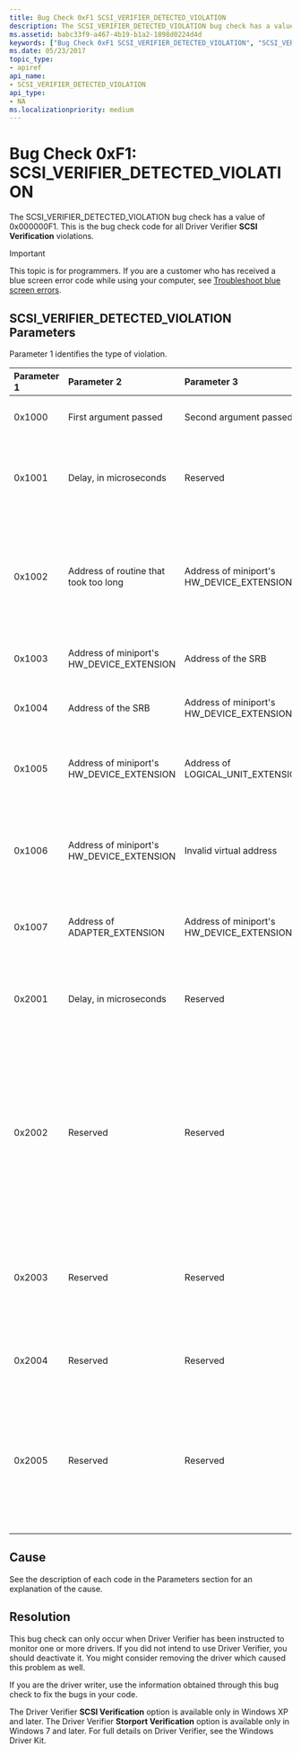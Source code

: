 ```yaml
---
title: Bug Check 0xF1 SCSI_VERIFIER_DETECTED_VIOLATION
description: The SCSI_VERIFIER_DETECTED_VIOLATION bug check has a value of 0x000000F1. This is the bug check code for all Driver Verifier SCSI Verification violations.
ms.assetid: babc33f9-a467-4b19-b1a2-1898d0224d4d
keywords: ["Bug Check 0xF1 SCSI_VERIFIER_DETECTED_VIOLATION", "SCSI_VERIFIER_DETECTED_VIOLATION"]
ms.date: 05/23/2017
topic_type:
- apiref
api_name:
- SCSI_VERIFIER_DETECTED_VIOLATION
api_type:
- NA
ms.localizationpriority: medium
---
```


# Bug Check 0xF1: SCSI\_VERIFIER\_DETECTED\_VIOLATION


The SCSI\_VERIFIER\_DETECTED\_VIOLATION bug check has a value of 0x000000F1. This is the bug check code for all Driver Verifier **SCSI Verification** violations.

> [!IMPORTANT]
> This topic is for programmers. If you are a customer who has received a blue screen error code while using your computer, see [Troubleshoot blue screen errors](https://windows.microsoft.com/windows-10/troubleshoot-blue-screen-errors).


## SCSI\_VERIFIER\_DETECTED\_VIOLATION Parameters


Parameter 1 identifies the type of violation.

<table>
<colgroup>
<col width="20%" />
<col width="20%" />
<col width="20%" />
<col width="20%" />
<col width="20%" />
</colgroup>
<thead>
<tr class="header">
<th align="left">Parameter 1</th>
<th align="left">Parameter 2</th>
<th align="left">Parameter 3</th>
<th align="left">Parameter 4</th>
<th align="left">Cause of Error</th>
</tr>
</thead>
<tbody>
<tr class="odd">
<td align="left"><p>0x1000</p></td>
<td align="left"><p>First argument passed</p></td>
<td align="left"><p>Second argument passed</p></td>
<td align="left"><p>Reserved</p></td>
<td align="left"><p>The miniport driver passed bad arguments to <strong>ScsiPortInitialize</strong>.</p></td>
</tr>
<tr class="even">
<td align="left"><p>0x1001</p></td>
<td align="left"><p>Delay, in microseconds</p></td>
<td align="left"><p>Reserved</p></td>
<td align="left"><p>Reserved</p></td>
<td align="left"><p>The miniport driver called <strong>ScsiPortStallExecution</strong> and specified a delay greater than 0.1 second, stalling the processor too long.</p></td>
</tr>
<tr class="odd">
<td align="left"><p>0x1002</p></td>
<td align="left"><p>Address of routine that took too long</p></td>
<td align="left"><p>Address of miniport's HW_DEVICE_EXTENSION</p></td>
<td align="left"><p>Duration of the routine, in microseconds</p></td>
<td align="left"><p>A miniport routine called by the port driver took longer than 0.5 second to execute.</p>
<p>(0.5 seconds is the limit for most routines. However, the <strong>HwInitialize</strong> routine is allowed 5 seconds, and the <strong>FindAdapter</strong> routine is exempt.)</p></td>
</tr>
<tr class="even">
<td align="left"><p>0x1003</p></td>
<td align="left"><p>Address of miniport's HW_DEVICE_EXTENSION</p></td>
<td align="left"><p>Address of the SRB</p></td>
<td align="left"><p>Reserved</p></td>
<td align="left"><p>The miniport driver completed a request more than once.</p></td>
</tr>
<tr class="odd">
<td align="left"><p>0x1004</p></td>
<td align="left"><p>Address of the SRB</p></td>
<td align="left"><p>Address of miniport's HW_DEVICE_EXTENSION</p></td>
<td align="left"><p>Reserved</p></td>
<td align="left"><p>The miniport driver completed a request with an invalid SRB status.</p></td>
</tr>
<tr class="even">
<td align="left"><p>0x1005</p></td>
<td align="left"><p>Address of miniport's HW_DEVICE_EXTENSION</p></td>
<td align="left"><p>Address of LOGICAL_UNIT_EXTENSION</p></td>
<td align="left"><p>Reserved</p></td>
<td align="left"><p>The miniport driver called <strong>ScsiPortNotification</strong> to ask for <strong>NextLuRequest</strong>, but an untagged request is still active.</p></td>
</tr>
<tr class="odd">
<td align="left"><p>0x1006</p></td>
<td align="left"><p>Address of miniport's HW_DEVICE_EXTENSION</p></td>
<td align="left"><p>Invalid virtual address</p></td>
<td align="left"><p>Reserved</p></td>
<td align="left"><p>The miniport driver passed an invalid virtual address to <strong>ScsiPortGetPhysicalAddress</strong>.</p>
<p>(This usually means the address supplied doesn't map to the common buffer area.)</p></td>
</tr>
<tr class="even">
<td align="left"><p>0x1007</p></td>
<td align="left"><p>Address of ADAPTER_EXTENSION</p></td>
<td align="left"><p>Address of miniport's HW_DEVICE_EXTENSION</p></td>
<td align="left"><p>Reserved</p></td>
<td align="left"><p>The reset hold period for the bus ended, but the miniport driver still has outstanding requests.</p></td>
</tr>
<tr class="odd">
<td align="left"><p>0x2001</p></td>
<td align="left"><p>Delay, in microseconds</p></td>
<td align="left"><p>Reserved</p></td>
<td align="left"><p>Reserved</p></td>
<td align="left"><p>The Storport miniport driver called <strong><a href="https://msdn.microsoft.com/library/windows/hardware/ff567508" data-raw-source="[StorPortStallExecution](https://msdn.microsoft.com/library/windows/hardware/ff567508)">StorPortStallExecution</a></strong> and specified a delay longer than 0.1 second, stalling the processor for an excessive length of time.</p></td>
</tr>
<tr class="even">
<td align="left"><p>0x2002</p></td>
<td align="left"><p>Reserved</p></td>
<td align="left"><p>Reserved</p></td>
<td align="left"><p>Reserved</p></td>
<td align="left"><p><strong><a href="https://msdn.microsoft.com/library/windows/hardware/ff567103" data-raw-source="[StorPortGetUncachedExtension](https://msdn.microsoft.com/library/windows/hardware/ff567103)">StorPortGetUncachedExtension</a></strong> was not called from the miniport driver's <strong><a href="https://msdn.microsoft.com/library/windows/hardware/ff557390" data-raw-source="[HwStorFindAdapter](https://msdn.microsoft.com/library/windows/hardware/ff557390)">HwStorFindAdapter</a></strong> routine. The <strong>StorPortGetUncachedExtension</strong> routine can only be called from the miniport driver's <strong>HwStorFindAdapter</strong> routine and only for a bus-master adapter. A Storport miniport driver must set the <strong>SrbExtensionSize</strong> of the <strong><a href="https://msdn.microsoft.com/library/windows/hardware/ff557459" data-raw-source="[HW_INITIALIZATION_DATA](https://msdn.microsoft.com/library/windows/hardware/ff557459)">HW_INITIALIZATION_DATA</a></strong> (Storport) structure before calling <strong>StorPortGetUncachedExtension</strong>.</p></td>
</tr>
<tr class="odd">
<td align="left"><p>0x2003</p></td>
<td align="left"><p>Reserved</p></td>
<td align="left"><p>Reserved</p></td>
<td align="left"><p>Reserved</p></td>
<td align="left"><p>An invalid address was passed to the <strong><a href="https://msdn.microsoft.com/library/windows/hardware/ff567080" data-raw-source="[StorPortGetDeviceBase](https://msdn.microsoft.com/library/windows/hardware/ff567080)">StorPortGetDeviceBase</a></strong> routine. The <strong>StorPortGetDeviceBase</strong> routine supports only those addresses that were assigned to the driver by the system Plug and Play (PnP) manager.</p></td>
</tr>
<tr class="even">
<td align="left"><p>0x2004</p></td>
<td align="left"><p>Reserved</p></td>
<td align="left"><p>Reserved</p></td>
<td align="left"><p>Reserved</p></td>
<td align="left"><p>The Storport miniport driver completed the same I/O request more than once.</p></td>
</tr>
<tr class="odd">
<td align="left"><p>0x2005</p></td>
<td align="left"><p>Reserved</p></td>
<td align="left"><p>Reserved</p></td>
<td align="left"><p>Reserved</p></td>
<td align="left"><p>The Storport miniport driver passed an invalid virtual address to one of the <strong>StorPortRead</strong><em>xxx</em> or <strong>StorPortWrite</strong><em>xxx</em> routines. This usually means the address supplied doesn't map to the common buffer area. The specified <em>Register</em> or <em>Port</em> must be in mapped memory-space range returned by <strong><a href="https://msdn.microsoft.com/library/windows/hardware/ff567080" data-raw-source="[StorPortGetDeviceBase](https://msdn.microsoft.com/library/windows/hardware/ff567080)">StorPortGetDeviceBase</a></strong> routine.</p></td>
</tr>
</tbody>
</table>

 

Cause
-----

See the description of each code in the Parameters section for an explanation of the cause.

Resolution
----------

This bug check can only occur when Driver Verifier has been instructed to monitor one or more drivers. If you did not intend to use Driver Verifier, you should deactivate it. You might consider removing the driver which caused this problem as well.

If you are the driver writer, use the information obtained through this bug check to fix the bugs in your code.

The Driver Verifier **SCSI Verification** option is available only in Windows XP and later. The Driver Verifier **Storport Verification** option is available only in Windows 7 and later. For full details on Driver Verifier, see the Windows Driver Kit.

 

 




